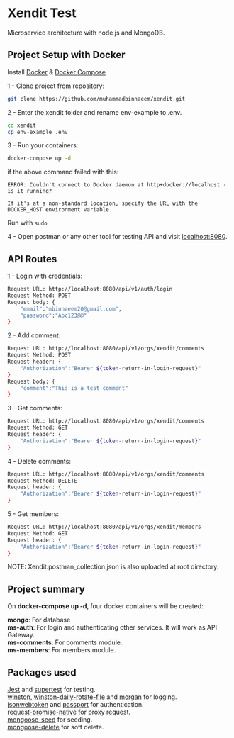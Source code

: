 # Xendit Test

Microservice architecture with node js and MongoDB.

## Project Setup with Docker

Install [Docker](https://www.docker.com) & [Docker Compose](https://docs.docker.com/compose/install/)

1 - Clone project from repository:

```bash
git clone https://github.com/muhammadbinnaeem/xendit.git
```

2 - Enter the xendit folder and rename env-example to .env.

```bash
cd xendit
cp env-example .env
```

3 - Run your containers:
```bash
docker-compose up -d 
```

if the above command failed with this:
```
ERROR: Couldn't connect to Docker daemon at http+docker://localhost - is it running?

If it's at a non-standard location, specify the URL with the DOCKER_HOST environment variable.
```

Run with `sudo`

4 - Open postman or any other tool for testing API and visit [localhost:8080](http://localhost:8080).

## API Routes
1 - Login with credentials:

```bash
Request URL: http://localhost:8080/api/v1/auth/login
Request Method: POST
Request body: {
	"email":"mbinnaeem20@gmail.com",
	"password":"Abc123@@"
}
```
2 - Add comment:

```bash
Request URL: http://localhost:8080/api/v1/orgs/xendit/comments
Request Method: POST
Request header: {
	"Authorization":"Bearer ${token-return-in-login-request}"
}
Request body: {
	"comment":"This is a test comment"
}
```
3 - Get comments:

```bash
Request URL: http://localhost:8080/api/v1/orgs/xendit/comments
Request Method: GET
Request header: {
	"Authorization":"Bearer ${token-return-in-login-request}"
}
```
4 - Delete comments:

```bash
Request URL: http://localhost:8080/api/v1/orgs/xendit/comments
Request Method: DELETE
Request header: {
	"Authorization":"Bearer ${token-return-in-login-request}"
}
```
5 - Get members:

```bash
Request URL: http://localhost:8080/api/v1/orgs/xendit/members
Request Method: GET
Request header: {
	"Authorization":"Bearer ${token-return-in-login-request}"
}
```
NOTE: Xendit.postman_collection.json is also uploaded at root directory.

## Project summary
On **docker-compose up -d**, four docker containers will be created:

**mongo**: For database \
**ms-auth**: For login and authenticating other services. It will work as API Gateway.\
**ms-comments**: For comments module.\
**ms-members**: For members module.

## Packages used
[Jest](https://www.npmjs.com/package/jest) and [supertest](https://www.npmjs.com/package/supertest) for testing.\
[winston](https://www.npmjs.com/package/winston), [winston-daily-rotate-file](https://www.npmjs.com/package/winston-daily-rotate-file) and [morgan](https://www.npmjs.com/package/morgan) for logging.\
[jsonwebtoken](https://www.npmjs.com/package/jsonwebtoken) and [passport](https://www.npmjs.com/package/passport) for authentication.\
[request-promise-native](https://www.npmjs.com/package/request-promise-native) for proxy request.\
[mongoose-seed](https://www.npmjs.com/package/mongoose-seed) for seeding.\
[mongoose-delete](https://www.npmjs.com/package/mongoose-delete) for soft delete.